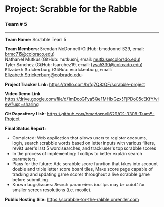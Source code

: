# Project: Scrabble for the Rabble

### Team # 5

------------

**Team Name:** Scrabble Team 5

**Team Members:** Brendan McDonnell (GitHub: bmcdonnell629, email: brmc715@colorado.edu)  
Nathaniel  Mutkus (GitHub: mutkusnj, email: mutkus@colorado.edu)  
Tyler Sanchez (GitHub: tsanchez19, email: tysa5330@colorado.edu)  
Elizabeth Strickenburg (GitHub: estrickenburg, email: Elizabeth.Strickenburg@colorado.edu)  

**Project Tracker Link:** https://trello.com/b/fg7Q8zQF/scrabble-project

**Video Demo Link:** https://drive.google.com/file/d/1mDcoGFya5QeFMHIxGzx5FjPDo05qEKfY/view?usp=sharing

**Git Repository Link:** https://github.com/bmcdonnell629/CS-3308-Team5-Project

**Final Status Report:**
- Completed: Web application that allows users to register accounts, login, search scrabble words based on letter inputs with various filters, revist user's last 5 word searches, and track user's top scrabble scores
- In the process of implementing: Tooltips to better explain search parameters.
- Plans for the future: Add scrabble score function that takes into account double and triple letter score board tiles, Make score page capable of tracking and updating game scores throughout a live scrabble game before submitting 
- Known bugs/issues: Search parameters tooltips may be cutoff for smaller screen resolutions (i.e. mobile).

**Public Hosting Site:** https://scrabble-for-the-rabble.onrender.com


